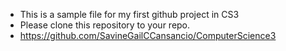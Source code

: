 - This is a sample file for my first github project in CS3
- Please clone this repository to your repo.
- https://github.com/SavineGailCCansancio/ComputerScience3
